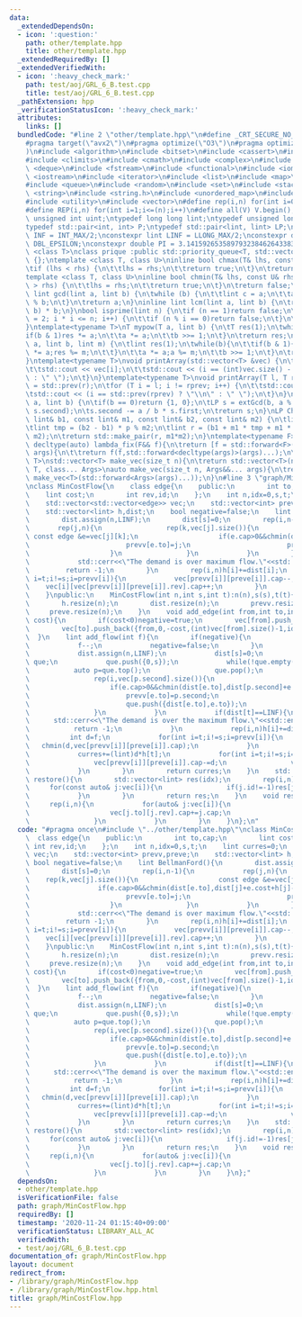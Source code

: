 ```yaml
---
data:
  _extendedDependsOn:
  - icon: ':question:'
    path: other/template.hpp
    title: other/template.hpp
  _extendedRequiredBy: []
  _extendedVerifiedWith:
  - icon: ':heavy_check_mark:'
    path: test/aoj/GRL_6_B.test.cpp
    title: test/aoj/GRL_6_B.test.cpp
  _pathExtension: hpp
  _verificationStatusIcon: ':heavy_check_mark:'
  attributes:
    links: []
  bundledCode: "#line 2 \"other/template.hpp\"\n#define _CRT_SECURE_NO_WARNINGS\n\
    #pragma target(\"avx2\")\n#pragma optimize(\"O3\")\n#pragma optimize(\"unroll-loops\"\
    )\n#include <algorithm>\n#include <bitset>\n#include <cassert>\n#include <cfloat>\n\
    #include <climits>\n#include <cmath>\n#include <complex>\n#include <ctime>\n#include\
    \ <deque>\n#include <fstream>\n#include <functional>\n#include <iomanip>\n#include\
    \ <iostream>\n#include <iterator>\n#include <list>\n#include <map>\n#include <memory>\n\
    #include <queue>\n#include <random>\n#include <set>\n#include <stack>\n#include\
    \ <string>\n#include <string.h>\n#include <unordered_map>\n#include <unordered_set>\n\
    #include <utility>\n#include <vector>\n#define rep(i,n) for(int i=0;i<(n);i++)\n\
    #define REP(i,n) for(int i=1;i<=(n);i++)\n#define all(V) V.begin(),V.end()\ntypedef\
    \ unsigned int uint;\ntypedef long long lint;\ntypedef unsigned long long ulint;\n\
    typedef std::pair<int, int> P;\ntypedef std::pair<lint, lint> LP;\nconstexpr int\
    \ INF = INT_MAX/2;\nconstexpr lint LINF = LLONG_MAX/2;\nconstexpr double eps =\
    \ DBL_EPSILON;\nconstexpr double PI = 3.141592653589793238462643383279;\ntemplate\
    \ <class T>\nclass prique :public std::priority_queue<T, std::vector<T>, std::greater<T>>\
    \ {};\ntemplate <class T, class U>\ninline bool chmax(T& lhs, const U& rhs) {\n\
    \tif (lhs < rhs) {\n\t\tlhs = rhs;\n\t\treturn true;\n\t}\n\treturn false;\n}\n\
    template <class T, class U>\ninline bool chmin(T& lhs, const U& rhs) {\n\tif (lhs\
    \ > rhs) {\n\t\tlhs = rhs;\n\t\treturn true;\n\t}\n\treturn false;\n}\ninline\
    \ lint gcd(lint a, lint b) {\n\twhile (b) {\n\t\tlint c = a;\n\t\ta = b; b = c\
    \ % b;\n\t}\n\treturn a;\n}\ninline lint lcm(lint a, lint b) {\n\treturn a / gcd(a,\
    \ b) * b;\n}\nbool isprime(lint n) {\n\tif (n == 1)return false;\n\tfor (int i\
    \ = 2; i * i <= n; i++) {\n\t\tif (n % i == 0)return false;\n\t}\n\treturn true;\n\
    }\ntemplate<typename T>\nT mypow(T a, lint b) {\n\tT res(1);\n\twhile(b){\n\t\t\
    if(b & 1)res *= a;\n\t\ta *= a;\n\t\tb >>= 1;\n\t}\n\treturn res;\n}\nlint modpow(lint\
    \ a, lint b, lint m) {\n\tlint res(1);\n\twhile(b){\n\t\tif(b & 1){\n\t\t\tres\
    \ *= a;res %= m;\n\t\t}\n\t\ta *= a;a %= m;\n\t\tb >>= 1;\n\t}\n\treturn res;\n\
    }\ntemplate<typename T>\nvoid printArray(std::vector<T> &vec) {\n\trep(i, vec.size()){\n\
    \t\tstd::cout << vec[i];\n\t\tstd::cout << (i == (int)vec.size() - 1 ? \"\\n\"\
    \ : \" \");\n\t}\n}\ntemplate<typename T>\nvoid printArray(T l, T r) {\n\tT rprev\
    \ = std::prev(r);\n\tfor (T i = l; i != rprev; i++) {\n\t\tstd::cout << *i;\n\t\
    \tstd::cout << (i == std::prev(rprev) ? \"\\n\" : \" \");\n\t}\n}\nLP extGcd(lint\
    \ a, lint b) {\n\tif(b == 0)return {1, 0};\n\tLP s = extGcd(b, a % b);\n\tstd::swap(s.first,\
    \ s.second);\n\ts.second -= a / b * s.first;\n\treturn s;\n}\nLP ChineseRem(const\
    \ lint& b1, const lint& m1, const lint& b2, const lint& m2) {\n\tlint p = extGcd(m1,m2).first;\n\
    \tlint tmp = (b2 - b1) * p % m2;\n\tlint r = (b1 + m1 * tmp + m1 * m2) % (m1 *\
    \ m2);\n\treturn std::make_pair(r, m1*m2);\n}\ntemplate<typename F>\ninline constexpr\
    \ decltype(auto) lambda_fix(F&& f){\n\treturn [f = std::forward<F>(f)](auto&&...\
    \ args){\n\t\treturn f(f,std::forward<decltype(args)>(args)...);\n\t};\n}\ntemplate<typename\
    \ T>\nstd::vector<T> make_vec(size_t n){\n\treturn std::vector<T>(n);\n}\ntemplate<typename\
    \ T, class... Args>\nauto make_vec(size_t n, Args&&... args){\n\treturn std::vector<decltype(make_vec<T>(args...))>(n,\
    \ make_vec<T>(std::forward<Args>(args)...));\n}\n#line 3 \"graph/MinCostFlow.hpp\"\
    \nclass MinCostFlow{\n    class edge{\n    public:\n        int to,cap;\n    \
    \    lint cost;\n        int rev,id;\n    };\n    int n,idx=0,s,t;\n    lint curres=0;\n\
    \    std::vector<std::vector<edge>> vec;\n    std::vector<int> prevv,preve;\n\
    \    std::vector<lint> h,dist;\n    bool negative=false;\n    lint BellmanFord(){\n\
    \        dist.assign(n,LINF);\n        dist[s]=0;\n        rep(i,n-1){\n     \
    \       rep(j,n){\n                rep(k,vec[j].size()){\n                   \
    \ const edge &e=vec[j][k];\n                    if(e.cap>0&&chmin(dist[e.to],dist[j]+e.cost+h[j]-h[e.to])){\n\
    \                        prevv[e.to]=j;\n                        preve[e.to]=k;\n\
    \                    }\n                }\n            }\n        }\n        if(dist[t]==LINF){\n\
    \            std::cerr<<\"The demand is over maximum flow.\"<<std::endl;\n   \
    \         return -1;\n        }\n        rep(i,n)h[i]+=dist[i];\n        for(int\
    \ i=t;i!=s;i=prevv[i]){\n            vec[prevv[i]][preve[i]].cap--;\n        \
    \    vec[i][vec[prevv[i]][preve[i]].rev].cap++;\n        }\n        return h[t];\n\
    \    }\npublic:\n    MinCostFlow(int n,int s,int t):n(n),s(s),t(t){\n        vec.resize(n);\n\
    \        h.resize(n);\n        dist.resize(n);\n        prevv.resize(n);\n   \
    \     preve.resize(n);\n    }\n    void add_edge(int from,int to,int cap,lint\
    \ cost){\n        if(cost<0)negative=true;\n        vec[from].push_back({to,cap,cost,(int)vec[to].size(),-1});\n\
    \        vec[to].push_back({from,0,-cost,(int)vec[from].size()-1,idx++});\n  \
    \  }\n    lint add_flow(int f){\n        if(negative){\n            curres+=BellmanFord();\n\
    \            f--;\n            negative=false;\n        }\n        while(f>0){\n\
    \            dist.assign(n,LINF);\n            dist[s]=0;\n            prique<std::pair<lint,int>>\
    \ que;\n            que.push({0,s});\n            while(!que.empty()){\n     \
    \           auto p=que.top();\n                que.pop();\n                if(dist[p.second]<p.first)continue;\n\
    \                rep(i,vec[p.second].size()){\n                    edge &e=vec[p.second][i];\n\
    \                    if(e.cap>0&&chmin(dist[e.to],dist[p.second]+e.cost+h[p.second]-h[e.to])){\n\
    \                        prevv[e.to]=p.second;\n                        preve[e.to]=i;\n\
    \                        que.push({dist[e.to],e.to});\n                    }\n\
    \                }\n            }\n            if(dist[t]==LINF){\n          \
    \      std::cerr<<\"The demand is over the maximum flow.\"<<std::endl;\n     \
    \           return -1;\n            }\n            rep(i,n)h[i]+=dist[i];\n  \
    \          int d=f;\n            for(int i=t;i!=s;i=prevv[i]){\n             \
    \   chmin(d,vec[prevv[i]][preve[i]].cap);\n            }\n            f-=d;\n\
    \            curres+=(lint)d*h[t];\n            for(int i=t;i!=s;i=prevv[i]){\n\
    \                vec[prevv[i]][preve[i]].cap-=d;\n                vec[i][vec[prevv[i]][preve[i]].rev].cap+=d;\n\
    \            }\n        }\n        return curres;\n    }\n    std::vector<lint>\
    \ restore(){\n        std::vector<lint> res(idx);\n        rep(i,n){\n       \
    \     for(const auto& j:vec[i]){\n                if(j.id!=-1)res[j.id]=j.cap;\n\
    \            }\n        }\n        return res;\n    }\n    void reset(){\n   \
    \     rep(i,n){\n            for(auto& j:vec[i]){\n                if(j.id!=-1){\n\
    \                    vec[j.to][j.rev].cap+=j.cap;\n                    j.cap=0;\n\
    \                }\n            }\n        }\n    }\n};\n"
  code: "#pragma once\n#include \"../other/template.hpp\"\nclass MinCostFlow{\n  \
    \  class edge{\n    public:\n        int to,cap;\n        lint cost;\n       \
    \ int rev,id;\n    };\n    int n,idx=0,s,t;\n    lint curres=0;\n    std::vector<std::vector<edge>>\
    \ vec;\n    std::vector<int> prevv,preve;\n    std::vector<lint> h,dist;\n   \
    \ bool negative=false;\n    lint BellmanFord(){\n        dist.assign(n,LINF);\n\
    \        dist[s]=0;\n        rep(i,n-1){\n            rep(j,n){\n            \
    \    rep(k,vec[j].size()){\n                    const edge &e=vec[j][k];\n   \
    \                 if(e.cap>0&&chmin(dist[e.to],dist[j]+e.cost+h[j]-h[e.to])){\n\
    \                        prevv[e.to]=j;\n                        preve[e.to]=k;\n\
    \                    }\n                }\n            }\n        }\n        if(dist[t]==LINF){\n\
    \            std::cerr<<\"The demand is over maximum flow.\"<<std::endl;\n   \
    \         return -1;\n        }\n        rep(i,n)h[i]+=dist[i];\n        for(int\
    \ i=t;i!=s;i=prevv[i]){\n            vec[prevv[i]][preve[i]].cap--;\n        \
    \    vec[i][vec[prevv[i]][preve[i]].rev].cap++;\n        }\n        return h[t];\n\
    \    }\npublic:\n    MinCostFlow(int n,int s,int t):n(n),s(s),t(t){\n        vec.resize(n);\n\
    \        h.resize(n);\n        dist.resize(n);\n        prevv.resize(n);\n   \
    \     preve.resize(n);\n    }\n    void add_edge(int from,int to,int cap,lint\
    \ cost){\n        if(cost<0)negative=true;\n        vec[from].push_back({to,cap,cost,(int)vec[to].size(),-1});\n\
    \        vec[to].push_back({from,0,-cost,(int)vec[from].size()-1,idx++});\n  \
    \  }\n    lint add_flow(int f){\n        if(negative){\n            curres+=BellmanFord();\n\
    \            f--;\n            negative=false;\n        }\n        while(f>0){\n\
    \            dist.assign(n,LINF);\n            dist[s]=0;\n            prique<std::pair<lint,int>>\
    \ que;\n            que.push({0,s});\n            while(!que.empty()){\n     \
    \           auto p=que.top();\n                que.pop();\n                if(dist[p.second]<p.first)continue;\n\
    \                rep(i,vec[p.second].size()){\n                    edge &e=vec[p.second][i];\n\
    \                    if(e.cap>0&&chmin(dist[e.to],dist[p.second]+e.cost+h[p.second]-h[e.to])){\n\
    \                        prevv[e.to]=p.second;\n                        preve[e.to]=i;\n\
    \                        que.push({dist[e.to],e.to});\n                    }\n\
    \                }\n            }\n            if(dist[t]==LINF){\n          \
    \      std::cerr<<\"The demand is over the maximum flow.\"<<std::endl;\n     \
    \           return -1;\n            }\n            rep(i,n)h[i]+=dist[i];\n  \
    \          int d=f;\n            for(int i=t;i!=s;i=prevv[i]){\n             \
    \   chmin(d,vec[prevv[i]][preve[i]].cap);\n            }\n            f-=d;\n\
    \            curres+=(lint)d*h[t];\n            for(int i=t;i!=s;i=prevv[i]){\n\
    \                vec[prevv[i]][preve[i]].cap-=d;\n                vec[i][vec[prevv[i]][preve[i]].rev].cap+=d;\n\
    \            }\n        }\n        return curres;\n    }\n    std::vector<lint>\
    \ restore(){\n        std::vector<lint> res(idx);\n        rep(i,n){\n       \
    \     for(const auto& j:vec[i]){\n                if(j.id!=-1)res[j.id]=j.cap;\n\
    \            }\n        }\n        return res;\n    }\n    void reset(){\n   \
    \     rep(i,n){\n            for(auto& j:vec[i]){\n                if(j.id!=-1){\n\
    \                    vec[j.to][j.rev].cap+=j.cap;\n                    j.cap=0;\n\
    \                }\n            }\n        }\n    }\n};"
  dependsOn:
  - other/template.hpp
  isVerificationFile: false
  path: graph/MinCostFlow.hpp
  requiredBy: []
  timestamp: '2020-11-24 01:15:40+09:00'
  verificationStatus: LIBRARY_ALL_AC
  verifiedWith:
  - test/aoj/GRL_6_B.test.cpp
documentation_of: graph/MinCostFlow.hpp
layout: document
redirect_from:
- /library/graph/MinCostFlow.hpp
- /library/graph/MinCostFlow.hpp.html
title: graph/MinCostFlow.hpp
---
```


